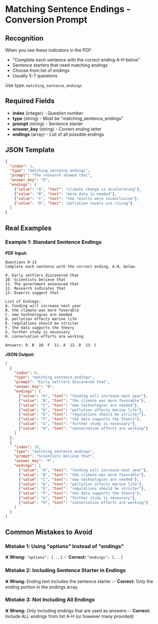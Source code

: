 # Matching Sentence Endings - Conversion Prompt

## Recognition
When you see these indicators in the PDF:
- "Complete each sentence with the correct ending A-H below"
- Sentence starters that need matching endings
- Choose from list of endings
- Usually 5-7 questions

Use type: `matching_sentence_endings`

## Required Fields
- **index** (integer) - Question number
- **type** (string) - Must be "matching_sentence_endings"
- **prompt** (string) - Sentence starter
- **answer_key** (string) - Correct ending letter
- **endings** (array) - List of all possible endings

## JSON Template
```json
{
  "index": 1,
  "type": "matching_sentence_endings",
  "prompt": "The research showed that",
  "answer_key": "D",
  "endings": [
    {"value": "A", "text": "climate change is accelerating"},
    {"value": "B", "text": "more data is needed"},
    {"value": "C", "text": "the results were inconclusive"},
    {"value": "D", "text": "pollution levels are rising"}
  ]
}
```

## Real Examples

### Example 1: Standard Sentence Endings
**PDF Input:**
```
Questions 9-13
Complete each sentence with the correct ending, A-H, below.

9. Early settlers discovered that
10. Scientists believe that
11. The government announced that
12. Research indicates that
13. Experts suggest that

List of Endings:
A. funding will increase next year
B. the climate was more favorable
C. new technologies are needed
D. pollution affects marine life
E. regulations should be stricter
F. the data supports the theory
G. further study is necessary
H. conservation efforts are working

Answers: 9. B  10. F  11. A  12. D  13. C
```

**JSON Output:**
```json
[
  {
    "index": 9,
    "type": "matching_sentence_endings",
    "prompt": "Early settlers discovered that",
    "answer_key": "B",
    "endings": [
      {"value": "A", "text": "funding will increase next year"},
      {"value": "B", "text": "the climate was more favorable"},
      {"value": "C", "text": "new technologies are needed"},
      {"value": "D", "text": "pollution affects marine life"},
      {"value": "E", "text": "regulations should be stricter"},
      {"value": "F", "text": "the data supports the theory"},
      {"value": "G", "text": "further study is necessary"},
      {"value": "H", "text": "conservation efforts are working"}
    ]
  },
  {
    "index": 10,
    "type": "matching_sentence_endings",
    "prompt": "Scientists believe that",
    "answer_key": "F",
    "endings": [
      {"value": "A", "text": "funding will increase next year"},
      {"value": "B", "text": "the climate was more favorable"},
      {"value": "C", "text": "new technologies are needed"},
      {"value": "D", "text": "pollution affects marine life"},
      {"value": "E", "text": "regulations should be stricter"},
      {"value": "F", "text": "the data supports the theory"},
      {"value": "G", "text": "further study is necessary"},
      {"value": "H", "text": "conservation efforts are working"}
    ]
  }
]
```

## Common Mistakes to Avoid

### Mistake 1: Using "options" Instead of "endings"
❌ **Wrong:** `"options": [...]`
✅ **Correct:** `"endings": [...]`

### Mistake 2: Including Sentence Starter in Endings
❌ **Wrong:** Ending text includes the sentence starter
✅ **Correct:** Only the ending portion in the endings array

### Mistake 3: Not Including All Endings
❌ **Wrong:** Only including endings that are used as answers
✅ **Correct:** Include ALL endings from list A-H (or however many provided)

